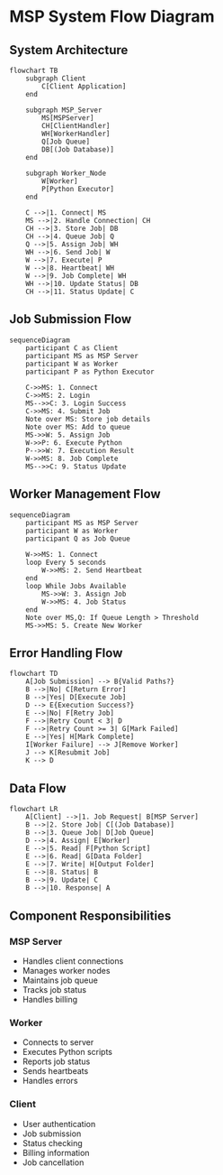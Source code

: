 # MSP System Flow Diagram

## System Architecture

```mermaid
flowchart TB
    subgraph Client
        C[Client Application]
    end

    subgraph MSP_Server
        MS[MSPServer]
        CH[ClientHandler]
        WH[WorkerHandler]
        Q[Job Queue]
        DB[(Job Database)]
    end

    subgraph Worker_Node
        W[Worker]
        P[Python Executor]
    end

    C -->|1. Connect| MS
    MS -->|2. Handle Connection| CH
    CH -->|3. Store Job| DB
    CH -->|4. Queue Job| Q
    Q -->|5. Assign Job| WH
    WH -->|6. Send Job| W
    W -->|7. Execute| P
    W -->|8. Heartbeat| WH
    W -->|9. Job Complete| WH
    WH -->|10. Update Status| DB
    CH -->|11. Status Update| C
```

## Job Submission Flow

```mermaid
sequenceDiagram
    participant C as Client
    participant MS as MSP Server
    participant W as Worker
    participant P as Python Executor

    C->>MS: 1. Connect
    C->>MS: 2. Login
    MS-->>C: 3. Login Success
    C->>MS: 4. Submit Job
    Note over MS: Store job details
    Note over MS: Add to queue
    MS->>W: 5. Assign Job
    W->>P: 6. Execute Python
    P-->>W: 7. Execution Result
    W->>MS: 8. Job Complete
    MS-->>C: 9. Status Update
```

## Worker Management Flow

```mermaid
sequenceDiagram
    participant MS as MSP Server
    participant W as Worker
    participant Q as Job Queue

    W->>MS: 1. Connect
    loop Every 5 seconds
        W->>MS: 2. Send Heartbeat
    end
    loop While Jobs Available
        MS->>W: 3. Assign Job
        W->>MS: 4. Job Status
    end
    Note over MS,Q: If Queue Length > Threshold
    MS->>MS: 5. Create New Worker
```

## Error Handling Flow

```mermaid
flowchart TD
    A[Job Submission] --> B{Valid Paths?}
    B -->|No| C[Return Error]
    B -->|Yes| D[Execute Job]
    D --> E{Execution Success?}
    E -->|No| F[Retry Job]
    F -->|Retry Count < 3| D
    F -->|Retry Count >= 3| G[Mark Failed]
    E -->|Yes| H[Mark Complete]
    I[Worker Failure] --> J[Remove Worker]
    J --> K[Resubmit Job]
    K --> D
```

## Data Flow

```mermaid
flowchart LR
    A[Client] -->|1. Job Request| B[MSP Server]
    B -->|2. Store Job| C[(Job Database)]
    B -->|3. Queue Job| D[Job Queue]
    D -->|4. Assign| E[Worker]
    E -->|5. Read| F[Python Script]
    E -->|6. Read| G[Data Folder]
    E -->|7. Write| H[Output Folder]
    E -->|8. Status| B
    B -->|9. Update| C
    B -->|10. Response| A
```

## Component Responsibilities

### MSP Server
- Handles client connections
- Manages worker nodes
- Maintains job queue
- Tracks job status
- Handles billing

### Worker
- Connects to server
- Executes Python scripts
- Reports job status
- Sends heartbeats
- Handles errors

### Client
- User authentication
- Job submission
- Status checking
- Billing information
- Job cancellation 
